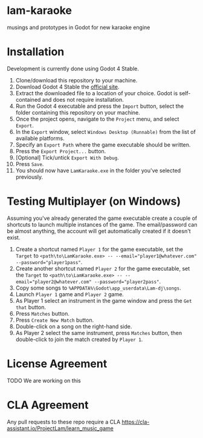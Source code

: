 # lam-karaoke
musings and prototypes in Godot for new karaoke engine

# Installation

Development is currently done using Godot 4 Stable.

1. Clone/download this repository to your machine.
2. Download Godot 4 Stable the [official site](https://godotengine.org/).
3. Extract the downloaded file to a location of your choice. Godot is self-contained and does not require installation.
4. Run the Godot 4 executable and press the `Import` button, select the folder containing this repository on your machine.
6. Once the project opens, navigate to the `Project` menu, and select `Export`.
7. In the `Export` window, select `Windows Desktop (Runnable)` from the list of available platforms.
8. Specify an `Export Path` where the game executable should be written.
9. Press the `Export Project...` button.
10. [Optional] Tick/untick `Export With Debug`.
11. Press `Save`.
12. You should now have `LamKaraoke.exe` in the folder you've selected previously.

# Testing Multiplayer (on Windows)

Assuming you've already generated the game executable create a couple of shortcuts to
launch multiple instances of the game. The email/password can be almost anything, the account
will get automatically created if it doesn't exist.

1. Create a shortcut named `Player 1` for the game executable, set the `Target`
   to `<path\to\LamKaraoke.exe> -- --email="player1@whatever.com" --password="player1pass"`.
2. Create another shortcut named `Player 2` for the game executable, set the `Target`
   to `<path\to\LamKaraoke.exe> -- --email="player2@whatever.com" --password="player2pass"`.
3. Copy some songs to `%APPDATA%\Godot\app_userdata\Lam-dj\songs`.
4. Launch `Player 1` game and `Player 2` game.
5. As Player 1 select an instrument in the game window and press the `Get that` button.
6. Press `Matches` button.
7. Press `Create New Match` button.
8. Double-click on a song on the right-hand side.
9. As Player 2 select the same instrument, press `Matches` button, then double-click to join the match created by `Player 1`.

# License Agreement

TODO We are working on this

# CLA Agreement

Any pull requests to these repo require a CLA https://cla-assistant.io/ProjectLam/learn_music_game
